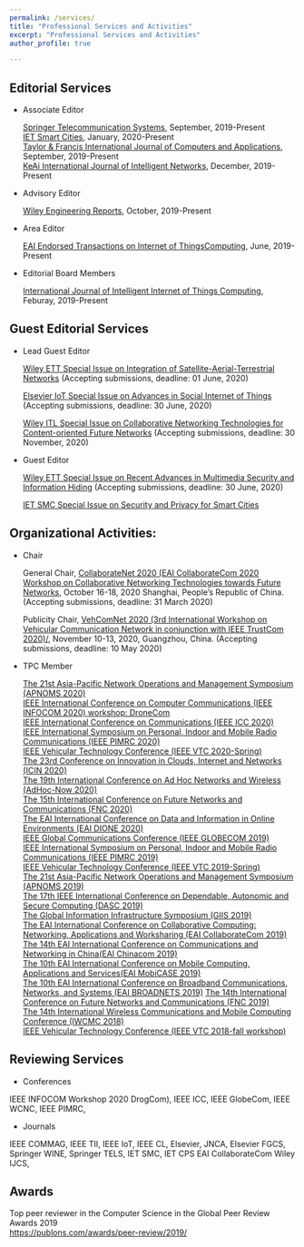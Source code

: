 ```yaml
---
permalink: /services/
title: "Professional Services and Activities"
excerpt: "Professional Services and Activities"
author_profile: true

---
```


Editorial Services
--------
* Associate Editor

   <a href="https://link.springer.com/journal/11235" target="_blank">Springer Telecommunication Systems</a>, September, 2019-Present  
   <a href="https://digital-library.theiet.org/content/journals/iet-smc" target="_blank">IET Smart Cities</a>, January, 2020-Present  
   <a href="https://www.tandfonline.com/toc/tjca20/current" target="_blank">Taylor & Francis International Journal of Computers and Applications</a>, September, 2019-Present  
   <a href="http://www.keaipublishing.com/en/journals/international-journal-of-intelligent-networks/" target="_blank">KeAi International Journal of Intelligent Networks</a>, December, 2019-Present 
  
* Advisory Editor

  <a href="https://onlinelibrary.wiley.com/journal/25778196" target="_blank">Wiley Engineering Reports</a>, October, 2019-Present
  
* Area Editor 

  <a href="https://eudl.eu/journal/IoT" target="_blank">EAI Endorsed Transactions on Internet of ThingsComputing</a>, June, 2019-Present
    
* Editorial Board Members

  <a href="https://www.inderscience.com/jhome.php?jcode=ijiitc" target="_blank">International Journal of Intelligent Internet of Things Computing</a>, Feburay, 2019-Present 

Guest Editorial Services
--------
* Lead Guest Editor

  <a href="https://onlinelibrary.wiley.com/page/journal/21613915/homepage/special_issues.htm/" target="_blank">Wiley ETT Special Issue on Integration of Satellite-Aerial-Terrestrial Networks</a> (Accepting submissions, deadline: 01 June, 2020) 

  <a href="https://www.journals.elsevier.com/internet-of-things/call-for-papers/special-issue-on-advances-in-social-internet-of-things/" target="_blank">Elsevier IoT Special Issue on Advances in Social Internet of Things</a> (Accepting submissions, deadline: 30 June, 2020) 
 
  <a href="https://pericles.pericles-prod.literatumonline.com/page/journal/24761508/homepage/special_issues.htm/" target="_blank">Wiley ITL Special Issue on Collaborative Networking Technologies for Content-oriented Future Networks</a> (Accepting submissions, deadline: 30 November, 2020)
 
* Guest Editor

  <a href="https://onlinelibrary.wiley.com/page/journal/21613915/homepage/special_issues.htm/" target="_blank">Wiley ETT Special Issue on Recent Advances in Multimedia Security and Information Hiding</a> (Accepting submissions, deadline: 30 June, 2020)  
  
  <a href="https://digital-library.theiet.org/content/journals/iet-smc/info/special-Issues/" target="_blank">IET SMC Special Issue on Security and Privacy for Smart Cities</a>

Organizational Activities:
--------
* Chair

  General Chair, <a href="http://collaboratecom.org/collaboratenet-workshop/" target="_blank">CollaborateNet 2020 (EAI CollaborateCom 2020 Workshop on Collaborative Networking Technologies towards Future Networks</a>, October 16-18, 2020
Shanghai, People’s Republic of China. (Accepting submissions, deadline: 31 March 2020) 

  Publicity Chair, <a href="https://computing.derby.ac.uk/c/vehcomnet-2020/" target="_blank">VehComNet 2020 (3rd International Workshop on Vehicular Communication Network in conjunction with IEEE TrustCom 2020)/</a>, November 10-13, 2020, Guangzhou, China. (Accepting submissions, deadline: 10 May 2020) 

* TPC Member

  <a href="https://nmlab.korea.ac.kr/apnoms2020/" target="_blank">The 21st Asia-Pacific Network Operations and Management Symposium (APNOMS 2020)</a>  
  <a href="https://infocom2020.ieee-infocom.org/workshop-drone-assisted-smart-backhaul-solutions-5g-and-beyond" target="_blank">IEEE International Conference on Computer Communications (IEEE INFOCOM 2020) workshop: DroneCom</a>  
  <a href="https://icc2020.ieee-icc.org" target="_blank">IEEE International Conference on Communications (IEEE ICC 2020)</a>  
  <a href="https://pimrc2020.ieee-pimrc.org/" target="_blank">IEEE International Symposium on Personal, Indoor and Mobile Radio Communications (IEEE PIMRC 2020)</a>  
   <a href="https://vtc2020spring.trackchair.com/track/1814" target="_blank">IEEE Vehicular Technology Conference (IEEE VTC 2020-Spring)</a>  
   <a href="https://www.icin-conference.org/" target="_blank">The 23rd Conference on Innovation in Clouds, Internet and Networks (ICIN 2020)</a>  
   <a href="http://www.adhocnow2020.it/index.php/" target="_blank">The 19th International Conference on Ad Hoc Networks and Wireless (AdHoc-Now 2020)</a>  
   <a href="http://cs-conferences.acadiau.ca/fnc-20/" target="_blank">The 15th International Conference on Future Networks and Communications (FNC 2020)</a>  
   <a href="http://dione-conference.org/" target="_blank">The EAI International Conference on Data and Information in Online Environments (EAI DIONE 2020)</a>  
   <a href="https://globecom2019.ieee-globecom.org/" target="_blank">IEEE Global Communications Conference (IEEE GLOBECOM 2019)</a>  
   <a href="https://pimrc2019.ieee-pimrc.org/" target="_blank">IEEE International Symposium on Personal, Indoor and Mobile Radio Communications (IEEE PIMRC 2019)</a>  
   <a href="https://vtc2019s-rr-wks.trackchair.com/track/1744" target="_blank">IEEE Vehicular Technology Conference (IEEE VTC 2019-Spring)</a>  
   <a href="https://www.ieice.org/~icm/apnoms/2019/" target="_blank">The 21st Asia-Pacific Network Operations and Management Symposium (APNOMS 2019)</a>  
   <a href="http://cyber-science.org/2019/dasc/" target="_blank">The 17th IEEE International Conference on Dependable, Autonomic and Secure Computing (DASC 2019)</a>  
   <a href="https://giis-2019.dnac.org/" target="_blank">The Global Information Infrastructure Symposium (GIIS 2019)</a>  
    <a href="http://collaboratecom2019.eai-conferences.org/" target="_blank">The EAI International Conference on Collaborative Computing: Networking, Applications and Worksharing (EAI CollaborateCom 2019)</a>  
    <a href="http://chinacom2019.eai-conferences.org/" target="_blank">The 14th EAI International Conference on Communications and Networking in China(EAI Chinacom 2019)</a>  
    <a href="http://mobicase2019.eai-conferences.org/" target="_blank">The 10th EAI International Conference on Mobile Computing, Applications and Services(EAI MobiCASE 2019)</a>    
    <a href="http://broadnets2019.eai-conferences.org/" target="_blank">The 10th EAI International Conference on Broadband Communications, Networks, and Systems (EAI BROADNETS 2019)</a>
    <a href="http://cs-conferences.acadiau.ca/fnc-19/" target="_blank">The 14th International Conference on Future Networks and Communications (FNC 2019)</a>  
    <a href="http://iwcmc.org/2018/" target="_blank">The 14th International Wireless Communications and Mobile Computing Conference (IWCMC 2018)</a>  
   <a href="https://vtc2018f-rr-wks.trackchair.com/track/1696/" target="_blank">IEEE Vehicular Technology Conference (IEEE VTC 2018-fall workshop)</a>  


Reviewing Services
--------
* Conferences  

IEEE INFOCOM Workshop 2020 DrogCom), 
IEEE ICC, 
IEEE GlobeCom, 
IEEE WCNC, 
IEEE PIMRC, 

* Journals

IEEE COMMAG, 
IEEE TII, 
IEEE IoT, 
IEEE CL, 
Elsevier, JNCA, 
Elsevier FGCS, 
Springer WINE, 
Springer TELS, 
IET SMC, 
IET CPS
EAI CollaborateCom 
Wiley IJCS,

Awards
--------
Top peer reviewer in the Computer Science in the Global Peer Review Awards 2019  
<a href="https://publons.com/awards/peer-review/2019/" target="_blank">https://publons.com/awards/peer-review/2019/</a>

